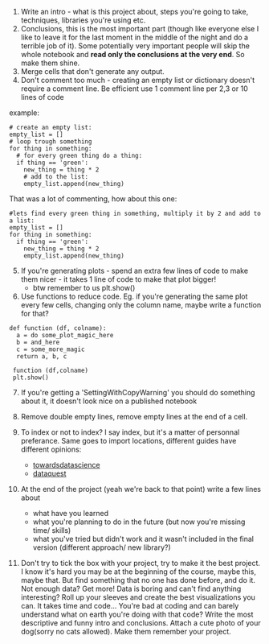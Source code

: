 1. Write an intro - what is this project about, steps you're going to take, techniques, libraries you're using etc.
2. Conclusions, this is the most important part (though like everyone else I like to leave it for the last moment in the middle 
of the night and do a terrible job of it). Some potentially very important people will skip the whole notebook and
**read only the conclusions at the very end**. So make them shine.
3. Merge cells that don't generate any output.
4. Don't comment too much - creating an empty list or dictionary doesn't require a comment line. Be efficient use 1 comment line per 2,3 or 10 lines of code
  
  example:
  ```
  # create an empty list:
  empty_list = []
  # loop trough something
  for thing in something:
    # for every green thing do a thing:
    if thing == 'green':
      new_thing = thing * 2
      # add to the list:
      empty_list.append(new_thing)
```
That was a lot of commenting, how about this one:
```
#lets find every green thing in something, multiply it by 2 and add to a list:
empty_list = []
for thing in something:
  if thing == 'green':
    new_thing = thing * 2
    empty_list.append(new_thing)
```
5. If you're generating plots - spend an extra few lines of code to make them nicer - it takes 1 line of code to make that plot bigger!
    * btw remember to us plt.show()
6. Use functions to reduce code. Eg. if you're generating the same plot every few cells, changing only the column name, maybe write a function for that? 
```
def function (df, colname):
  a = do some_plot_magic_here
  b = and_here
  c = some_more_magic
  return a, b, c 
  
 function (df,colname)
 plt.show()
 ```
7. If you're getting a 'SettingWithCopyWarning' you should do something about it, it doesn't look nice on a published notebook
8. Remove double empty lines, remove empty lines at the end of a cell.

9. To index or not to index? I say index, but it's a matter of personnal preferance. Same goes to import locations, different guides have different opinions:
    * [towardsdatascience](https://towardsdatascience.com/how-to-create-a-professional-github-data-science-repository-84e9607644a2
)
    * [dataquest](https://www.dataquest.io/blog/data-science-project-style-guide/)
11. At the end of the project (yeah we're back to that point) write a few lines about 
    * what have you learned
    * what you're planning to do in the future (but now you're missing time/ skills)
    * what you've tried but didn't work and it wasn't included in the final version (different approach/ new library?)
13. Don't try to tick the box with your project, try to make it the best project. I know it's hard you may be at the beginning of the course, maybe this, maybe that. But find something that no one has done before, and do it. Not enough data? Get more! Data is boring and can't find anything interesting? Roll up your sleeves and create the best visualizations you can. It takes time and code... You're bad at coding and can barely understand what on earth you're doing with that code? Write the most descriptive and funny intro and conclusions. Attach a cute photo of your dog(sorry no cats allowed). Make them remember your project.
